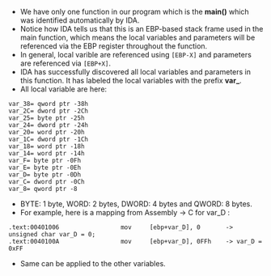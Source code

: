 - We have only one function in our program which is the **main()** which was identified automatically by IDA.
- Notice how IDA tells us that this is an EBP-based stack frame used in the main function, which means the local variables and parameters will be referenced via the EBP register throughout the function.
- In general, local varible are referenced using `[EBP-X]` and parameters are referenced via `[EBP+X]`.
- IDA has successfully discovered all local variables and parameters in this function. It has labeled the local variables with the prefix **var\_**.
- All local variable are here:

```
var_38= qword ptr -38h
var_2C= dword ptr -2Ch
var_25= byte ptr -25h
var_24= dword ptr -24h
var_20= word ptr -20h
var_1C= dword ptr -1Ch
var_18= word ptr -18h
var_14= word ptr -14h
var_F= byte ptr -0Fh
var_E= byte ptr -0Eh
var_D= byte ptr -0Dh
var_C= dword ptr -0Ch
var_8= qword ptr -8
```

- BYTE: 1 byte, WORD: 2 bytes, DWORD: 4 bytes and QWORD: 8 bytes.
- For example, here is a mapping from Assembly -> C for var_D :

```
.text:00401006                 mov     [ebp+var_D], 0       -> unsigned char var_D = 0;
.text:0040100A                 mov     [ebp+var_D], 0FFh    -> var_D = 0xFF
```

- Same can be applied to the other variables.
